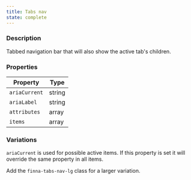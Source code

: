 ```yaml
---
title: Tabs nav
state: complete
---
```


### Description

Tabbed navigation bar that will also show the active tab's children.

### Properties

| Property            | Type   |
| ------------------- | ------ |
| `ariaCurrent`       | string |
| `ariaLabel`         | string |
| `attributes`        | array  |
| `items`             | array  |

### Variations

`ariaCurrent` is used for possible active items. If this property is set it will
override the same property in all items.

Add the `finna-tabs-nav-lg` class for a larger variation.
